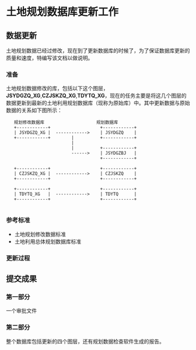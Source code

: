 # 土地规划数据库更新工作

## 数据更新
土地规划数据已经过修改，现在到了更新数据库的时候了，为了保证数据库更新的质量和速度，特编写该文档以做说明。

### 准备
土地规划数据修改的库，包括以下这个图层，**JSYDGZQ_XG**,**CZJSKZQ_XG**,**TDYTQ_XG**，现在的任务主要是将这几个图层的数据更新到最新的土地利用规划数据库（现称为原始库）中。其中更新数据与原始数据的关系如下图所示：

```
   规划修改数据库　　　　　　　　　　　　规划数据库
   +------------+                   +------------+
   | JSYDGZQ_XG |  ------------>    | JSYDGZQ    |
   +------------+        |          +------------+
                         |      
                         |          +------------+
                         ------>    | JSYDGZBJ   | 
                                    +------------+  

   +------------+                   +------------+
   | CZJSKZQ_XG |  ------------>    | CZJSKZQ    |
   +------------+                   +------------+
                         
   +------------+                   +------------+
   | TDYTQ_XG   |  ------------>    | TDYTQ      |
   +------------+                   +------------+
                        
```

### 参考标准
* 土地规划修改数据标准
* 土地利用总体规划数据库标准

### 更新过程

## 提交成果

### 第一部分
一个审批文件

### 第二部分
整个数据库包括更新的四个图层，还有规划数据检查软件生成的报告。
